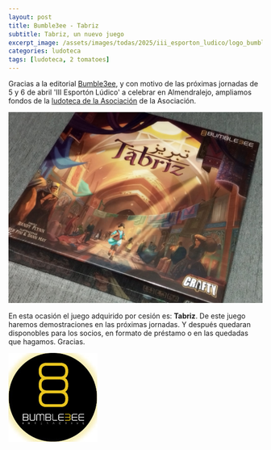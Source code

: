 ```yaml
---
layout: post
title: Bumble3ee - Tabriz
subtitle: Tabriz, un nuevo juego
excerpt_image: /assets/images/todas/2025/iii_esporton_ludico/logo_bumble3ee.png
categories: ludoteca
tags: [ludoteca, 2 tomatoes]
---
```


Gracias a la editorial [Bumble3ee](https://bumble3ee.com/), y con motivo de las próximas jornadas de 5 y 6 de abril 'III Esportón Lúdico' a celebrar en Almendralejo, ampliamos fondos de la [ludoteca de la Asociación](https://boardgamegeek.com/collection/user/AsociacionCSIBadajoz?rankobjecttype=subtype&rankobjectid=1&columns=title%7Cthumbnail%7Cversion%7Ccomment&geekranks=Board%20Game%20Rank&own=1&objecttype=thing&ff=1&subtype=boardgame) de la Asociación.

![bumble3ee](/assets/images/todas/2025/ludoteca_bumble3ee_2025.jpeg)

En esta ocasión el juego adquirido por cesión es: <b>Tabriz</b>. De este juego haremos demostraciones en las próximas jornadas. Y después quedaran disponobles para los socios, en formato de préstamo o en las quedadas que hagamos. Gracias.

![bumble3ee](/assets/images/todas/2025/iii_esporton_ludico/logo_bumble3ee.png)